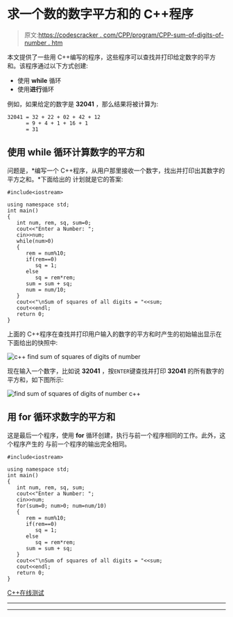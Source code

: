 # 求一个数的数字平方和的 C++程序

> 原文:[https://codescracker . com/CPP/program/CPP-sum-of-digits-of-number . htm](https://codescracker.com/cpp/program/cpp-sum-of-squares-of-digits-of-number.htm)

本文提供了一些用 C++编写的程序，这些程序可以查找并打印给定数字的平方和。该程序通过以下方式创建:

*   使用 **while** 循环
*   使用**进行**循环

例如，如果给定的数字是 **32041** ，那么结果将被计算为:

```
32041 = 32 + 22 + 02 + 42 + 12
      = 9 + 4 + 1 + 16 + 1
      = 31
```

## 使用 while 循环计算数字的平方和

问题是，*编写一个 C++程序，从用户那里接收一个数字，找出并打印出其数字的平方之和。*下面给出的 计划就是它的答案:

```
#include<iostream>

using namespace std;
int main()
{
   int num, rem, sq, sum=0;
   cout<<"Enter a Number: ";
   cin>>num;
   while(num>0)
   {
      rem = num%10;
      if(rem==0)
         sq = 1;
      else
         sq = rem*rem;
      sum = sum + sq;
      num = num/10;
   }
   cout<<"\nSum of squares of all digits = "<<sum;
   cout<<endl;
   return 0;
}
```

上面的 C++程序在查找并打印用户输入的数字的平方和时产生的初始输出显示在下面给出的快照中:

![c++ find sum of squares of digits of number](../Images/7ef9dc78c1c575272e6b28c8bfa45765.png)

现在输入一个数字，比如说 **32041** ，按`ENTER`键查找并打印 **32041** 的所有数字的平方和，如下图所示:

![find sum of squares of digits of number c++](../Images/62664dc21a5fdff3595e0279387b537d.png)

## 用 for 循环求数字的平方和

这是最后一个程序，使用 **for** 循环创建，执行与前一个程序相同的工作。此外，这个程序产生的 与前一个程序的输出完全相同。

```
#include<iostream>

using namespace std;
int main()
{
   int num, rem, sq, sum;
   cout<<"Enter a Number: ";
   cin>>num;
   for(sum=0; num>0; num=num/10)
   {
      rem = num%10;
      if(rem==0)
         sq = 1;
      else
         sq = rem*rem;
      sum = sum + sq;
   }
   cout<<"\nSum of squares of all digits = "<<sum;
   cout<<endl;
   return 0;
}
```

[C++在线测试](/exam/showtest.php?subid=3)

* * *

* * *